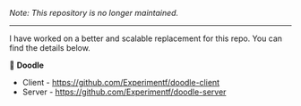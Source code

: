 _Note: This repository is no longer maintained._

--- 

I have worked on a better and scalable replacement for this repo. You can find the details below.

🎨 **Doodle**
- Client - https://github.com/Experimentf/doodle-client
- Server - https://github.com/Experimentf/doodle-server
